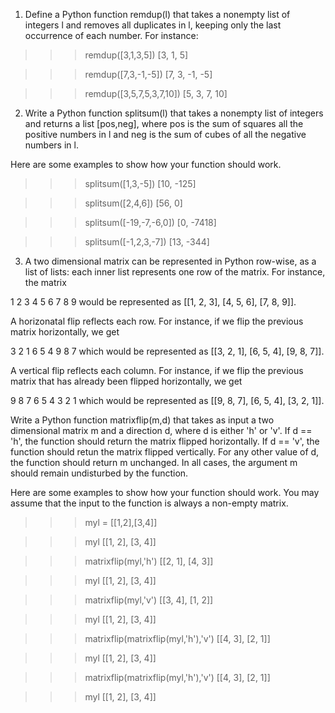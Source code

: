 1. Define a Python function remdup(l) that takes a nonempty list of integers l and removes all duplicates in l, keeping only the last occurrence of each number. For instance:

>>> remdup([3,1,3,5])
[3, 1, 5]

>>> remdup([7,3,-1,-5])
[7, 3, -1, -5]

>>> remdup([3,5,7,5,3,7,10])
[5, 3, 7, 10]


2. Write a Python function splitsum(l) that takes a nonempty list of integers and returns a list [pos,neg], where pos is the sum of squares all the positive numbers in l and neg is the sum of cubes of all the negative numbers in l.

Here are some examples to show how your function should work.

>>> splitsum([1,3,-5])
[10, -125]

>>> splitsum([2,4,6])
[56, 0]

>>> splitsum([-19,-7,-6,0])
[0, -7418]

>>> splitsum([-1,2,3,-7])
[13, -344]


3. A two dimensional matrix can be represented in Python row-wise, as a list of lists: each inner list represents one row of the matrix. For instance, the matrix

1  2  3
4  5  6 
7  8  9
would be represented as [[1, 2, 3], [4, 5, 6], [7, 8, 9]].

A horizonatal flip reflects each row. For instance, if we flip the previous matrix horizontally, we get

3  2  1
6  5  4 
9  8  7
which would be represented as [[3, 2, 1], [6, 5, 4], [9, 8, 7]].

A vertical flip reflects each column. For instance, if we flip the previous matrix that has already been flipped horizontally, we get

9  8  7
6  5  4 
3  2  1
which would be represented as [[9, 8, 7], [6, 5, 4], [3, 2, 1]].

Write a Python function matrixflip(m,d) that takes as input a two dimensional matrix m and a direction d, where d is either 'h' or 'v'. If d == 'h', the function should return the matrix flipped horizontally. If d == 'v', the function should retun the matrix flipped vertically. For any other value of d, the function should return m unchanged. In all cases, the argument m should remain undisturbed by the function.

Here are some examples to show how your function should work. You may assume that the input to the function is always a non-empty matrix.

>>> myl = [[1,2],[3,4]]

>>> myl
[[1, 2], [3, 4]]  

>>> matrixflip(myl,'h')
[[2, 1], [4, 3]]

>>> myl
[[1, 2], [3, 4]]  

>>> matrixflip(myl,'v')
[[3, 4], [1, 2]]  

>>> myl
[[1, 2], [3, 4]]  

>>> matrixflip(matrixflip(myl,'h'),'v')
[[4, 3], [2, 1]]

>>> myl
[[1, 2], [3, 4]]  

>>> matrixflip(matrixflip(myl,'h'),'v')
[[4, 3], [2, 1]]

>>> myl
[[1, 2], [3, 4]]  